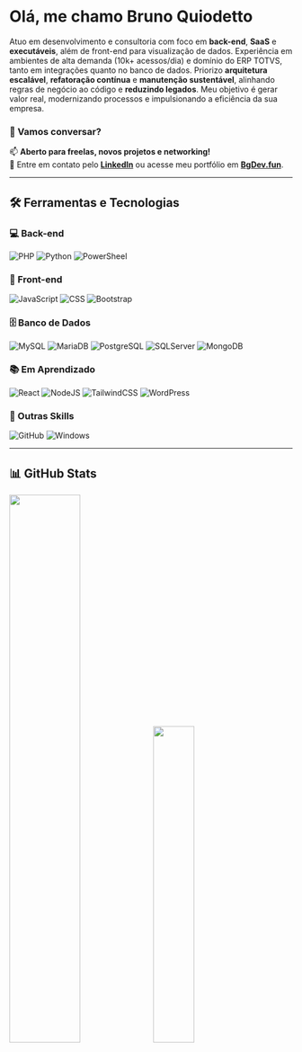 # Olá, me chamo Bruno Quiodetto

Atuo em desenvolvimento e consultoria com foco em **back-end**, **SaaS** e **executáveis**, além de front-end para visualização de dados. Experiência em ambientes de alta demanda (10k+ acessos/dia) e domínio do ERP TOTVS, tanto em integrações quanto no banco de dados. Priorizo **arquitetura escalável**, **refatoração contínua** e **manutenção sustentável**, alinhando regras de negócio ao código e **reduzindo legados**. Meu objetivo é gerar valor real, modernizando processos e impulsionando a eficiência da sua empresa.

### 🤝 Vamos conversar?
📫 **Aberto para freelas, novos projetos e networking!**  
🔗 Entre em contato pelo **[LinkedIn](https://www.linkedin.com/in/bruno-quiodetto-herculano-0a4b69217/)** ou acesse meu portfólio em **[BgDev.fun](https://bgdev.fun)**.

---

## 🛠️ Ferramentas e Tecnologias

### 💻 Back-end
![PHP](https://img.shields.io/badge/PHP-7a86b8?style=flat&logo=PHP&logoColor=white)
![Python](https://img.shields.io/badge/Python-3776AB?logo=python&logoColor=fff)
![PowerSheel](https://img.shields.io/badge/PowerShell-003B57?style=flat&logo=gnome-terminal&logoColor=white)

### 🎨 Front-end
![JavaScript](https://img.shields.io/badge/JS-F7DF1E?style=flat&logo=javascript&logoColor=white)
![CSS](https://img.shields.io/badge/CSS-379ad6?style=flat&logo=csswizardry&logoColor=white)
![Bootstrap](https://img.shields.io/badge/Bootstrap-7952B3?logo=bootstrap&logoColor=fff)

### 🗄️ Banco de Dados
![MySQL](https://img.shields.io/badge/MySQL-3e6e93?style=flat&logo=MySQL&logoColor=white)
![MariaDB](https://img.shields.io/badge/MariaDB-ba7257?style=flat&logo=MariaDB&logoColor=white)
![PostgreSQL](https://img.shields.io/badge/PostgreSQL-336791?style=flat&logo=Postgresql&logoColor=white)
![SQLServer](https://img.shields.io/badge/SQLServer-0078d4?style=flat&logo=microsoft&logoColor=white)
![MongoDB](https://img.shields.io/badge/MongoDB-%234ea94b.svg?logo=mongodb&logoColor=white)

### 📚 Em Aprendizado
![React](https://img.shields.io/badge/React-%2320232a.svg?logo=react&logoColor=%2361DAFB)
![NodeJS](https://img.shields.io/badge/Node.js-6DA55F?logo=node.js&logoColor=white)
![TailwindCSS](https://img.shields.io/badge/Tailwind%20CSS-%2338B2AC.svg?logo=tailwind-css&logoColor=white)
![WordPress](https://img.shields.io/badge/WordPress-%2321759B.svg?logo=wordpress&logoColor=white)

### 🧩 Outras Skills
![GitHub](https://img.shields.io/badge/GitHub-080808?style=flat&logo=github&logoColor=white)
![Windows](https://custom-icon-badges.demolab.com/badge/Windows-0078D6?logo=windows11&logoColor=white)

---

## 📊 GitHub Stats

<div align="left">
    <img width="50%" src="https://github-readme-stats-five-zeta-23.vercel.app/api?username=brunoquiodetto&show_icons=true&include_all_commits=true&count_private=true&theme=shadow_blue&rank_icon=github" />
    <img width="38%" src="https://github-readme-stats-five-zeta-23.vercel.app/api/top-langs/?username=brunoquiodetto&theme=shadow_blue&hide_border=false&include_all_commits=true&count_private=true&hide_progress=false&layout=compact" />
</div>

